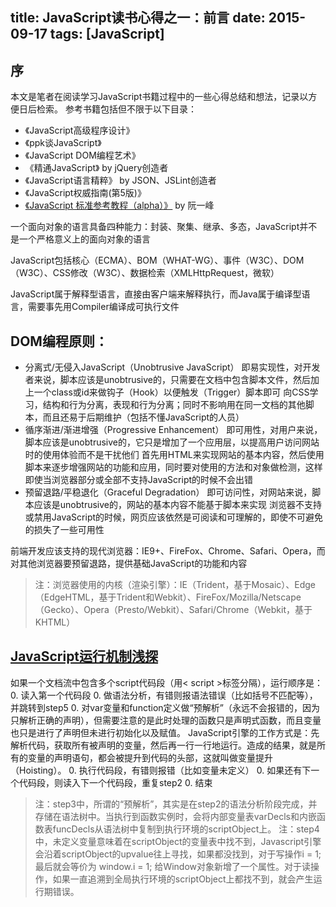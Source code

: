 title: JavaScript读书心得之一：前言
date: 2015-09-17
tags: [JavaScript]
---
## 序
本文是笔者在阅读学习JavaScript书籍过程中的一些心得总结和想法，记录以方便日后检索。
参考书籍包括但不限于以下目录：
* 《JavaScript高级程序设计》
* 《ppk谈JavaScript》
* 《JavaScript DOM编程艺术》
* 《精通JavaScript》 by jQuery创造者
* 《JavaScript语言精粹》 by JSON、JSLint创造者
* 《JavaScript权威指南(第5版)》
*  [《JavaScript 标准参考教程（alpha）》](http://javascript.ruanyifeng.com/) by 阮一峰


一个面向对象的语言具备四种能力：封装、聚集、继承、多态，JavaScript并不是一个严格意义上的面向对象的语言

JavaScript包括核心（ECMA）、BOM（WHAT-WG）、事件（W3C）、DOM（W3C）、CSS修改（W3C）、数据检索（XMLHttpRequest，微软）

JavaScript属于解释型语言，直接由客户端来解释执行，而Java属于编译型语言，需要事先用Compiler编译成可执行文件

## DOM编程原则：
* 分离式/无侵入JavaScript（Unobtrusive JavaScript）
    即易实现性，对开发者来说，脚本应该是unobtrusive的，只需要在文档中包含脚本文件，然后加上一个class或id来做钩子（Hook）以便触发（Trigger）脚本即可
    向CSS学习，结构和行为分离，表现和行为分离；同时不影响用在同一文档的其他脚本，而且还易于后期维护（包括不懂JavaScript的人员）
* 循序渐进/渐进增强（Progressive Enhancement）
    即可用性，对用户来说，脚本应该是unobtrusive的，它只是增加了一个应用层，以提高用户访问网站时的使用体验而不是干扰他们
    首先用HTML来实现网站的基本内容，然后使用脚本来逐步增强网站的功能和应用，同时要对使用的方法和对象做检测，这样即使当浏览器部分或全部不支持JavaScript的时候不会出错
* 预留退路/平稳退化（Graceful Degradation）
    即可访问性，对网站来说，脚本应该是unobtrusive的，网站的基本内容不能基于脚本来实现
    浏览器不支持或禁用JavaScript的时候，网页应该依然是可阅读和可理解的，即使不可避免的损失了一些可用性

前端开发应该支持的现代浏览器：IE9+、FireFox、Chrome、Safari、Opera，而对其他浏览器要预留退路，提供基础JavaScript的功能和内容
> 注：浏览器使用的内核（渲染引擎）：IE（Trident，基于Mosaic）、Edge（EdgeHTML，基于Trident和Webkit）、FireFox/Mozilla/Netscape（Gecko）、Opera（Presto/Webkit）、Safari/Chrome（Webkit，基于KHTML）


##  [JavaScript运行机制浅探](http://blog.csdn.net/chen_zw/article/details/18502937)
如果一个文档流中包含多个script代码段（用< script >标签分隔），运行顺序是：
0. 读入第一个代码段
0. 做语法分析，有错则报语法错误（比如括号不匹配等），并跳转到step5
0. 对var变量和function定义做“预解析”（永远不会报错的，因为只解析正确的声明），但需要注意的是此时处理的函数只是声明式函数，而且变量也只是进行了声明但未进行初始化以及赋值。
   JavaScript引擎的工作方式是：先解析代码，获取所有被声明的变量，然后再一行一行地运行。造成的结果，就是所有的变量的声明语句，都会被提升到代码的头部，这就叫做变量提升（Hoisting）。
0. 执行代码段，有错则报错（比如变量未定义）
0. 如果还有下一个代码段，则读入下一个代码段，重复step2
0. 结束

>注：step3中，所谓的“预解析”，其实是在step2的语法分析阶段完成，并存储在语法树中。当执行到函数实例时，会将内部变量表varDecls和内嵌函数表funcDecls从语法树中复制到执行环境的scriptObject上。
注：step4中，未定义变量意味着在scriptObject的变量表中找不到，Javascript引擎会沿着scriptObject的upvalue往上寻找，如果都没找到，对于写操作i = 1; 最后就会等价为 window.i = 1; 给Window对象新增了一个属性。对于读操作，如果一直追溯到全局执行环境的scriptObject上都找不到，就会产生运行期错误。
